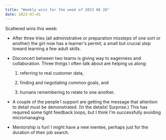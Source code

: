 ```yaml
---
title: "Weekly wins for the week of 2023 06 26"
date: 2023-07-01
---
```


Scattered wins this week:

- After three tries (all administrative or preparation missteps of one sort or another) the girl now has a learner's permit; a small but crucial step toward learning a few adult skills.

- Disconcert between two teams is giving way to eagerness and collaboration. Three things I often talk about are helping us along:
    1. referring to real customer data,
    
    3. finding and negotiating common goals, and
    
    5. humans remembering to relate to one another.

- A couple of the people I support are getting the message that attention to detail must be demonstrated. (In the details! Surprise.) This has required some tight feedback loops, but I think I'm successfully avoiding micromanaging.

- Mentorship is fun! I might have a new mentee, perhaps just for the duration of their job search.
